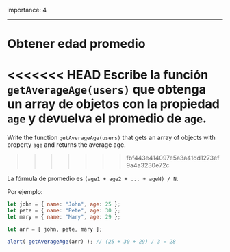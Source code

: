 importance: 4

---

# Obtener edad promedio

<<<<<<< HEAD
Escribe la función `getAverageAge(users)` que obtenga un array de objetos con la propiedad `age` y devuelva el promedio de `age`.
=======
Write the function `getAverageAge(users)` that gets an array of objects with property `age` and returns the average age.
>>>>>>> fbf443e414097e5a3a41dd1273ef9a4a3230e72c

La fórmula de promedio es `(age1 + age2 + ... + ageN) / N`.

Por ejemplo:

```js no-beautify
let john = { name: "John", age: 25 };
let pete = { name: "Pete", age: 30 };
let mary = { name: "Mary", age: 29 };

let arr = [ john, pete, mary ];

alert( getAverageAge(arr) ); // (25 + 30 + 29) / 3 = 28
```
